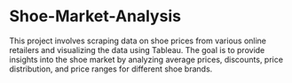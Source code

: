 # Shoe-Market-Analysis
This project involves scraping data on shoe prices from various online retailers and visualizing the data using Tableau. The goal is to provide insights into the shoe market by analyzing average prices, discounts, price distribution, and price ranges for different shoe brands.
